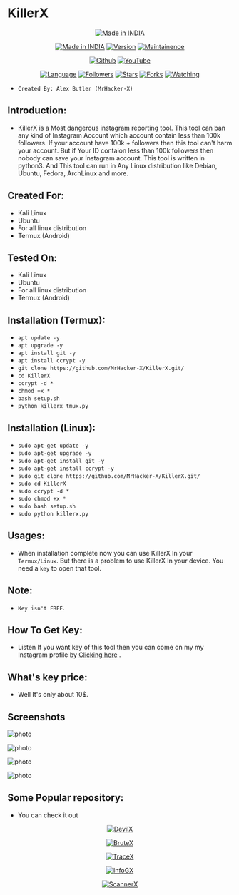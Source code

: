# KillerX

<p align="center">
<a href="https://instagram.com/0hacker_x0"><img title="Made in INDIA" src="https://img.shields.io/badge/MADE%20IN-INDIA-SCRIPT?colorA=%23ff8100&colorB=%23017e40&colorC=%23ff0000&style=for-the-badge"></a>
</p>

<p align="center">
<a href="https://instagram.com/0hacker_x0"><img title="Made in INDIA" src="https://img.shields.io/badge/Tool-KillerX-green.svg"></a>
<a href="https://youtube.com/@Technolex"><img title="Version" src="https://img.shields.io/badge/Version-1.0-green.svg?style=flat-square"></a>
<a href="https://youtube.com/@Technolex"><img title="Maintainence" src="https://img.shields.io/badge/Maintained%3F-yes-green.svg"></a>
</p>

<p align="center">
<a href="https://github.com/MrHacker-X"><img title="Github" src="https://img.shields.io/badge/MrHacker-X-brightgreen?style=for-the-badge&logo=github"></a>
<a href="https://youtube.com/@Technolex"><img title="YouTube" src="https://img.shields.io/badge/YouTube-Technolex-red?style=for-the-badge&logo=Youtube"></a>
</p>
<p align="center">
<a href="https://github.com/MrHacker-X"><img title="Language" src="https://img.shields.io/badge/Made%20with-Python-1f425f.svg?v=103"></a>
<a href="https://github.com/MrHacker-X"><img title="Followers" src="https://img.shields.io/github/followers/MrHacker-X?color=blue&style=flat-square"></a>
<a href="https://github.com/MrHacker-X"><img title="Stars" src="https://img.shields.io/github/stars/MrHacker-X/KillerX?color=red&style=flat-square"></a>
<a href="https://github.com/MrHacker-X"><img title="Forks" src="https://img.shields.io/github/forks/MrHacker-X/KillerX?color=red&style=flat-square"></a>
<a href="https://github.com/MrHacker-X"><img title="Watching" src="https://img.shields.io/github/watchers/MrHacker-X/KillerX?label=Watchers&color=blue&style=flat-square"></a>

</p>


+ ``` Created By: Alex Butler (MrHacker-X) ```

## Introduction:

+  KillerX is a Most dangerous instagram reporting tool. This tool can ban any kind of Instagram Account which account contain less than 100k followers. If your account have 100k + followers then this tool can't harm your account. But if Your ID contaion less than 100k followers then nobody can save your Instagram account. This tool is written in python3. And This tool can run in Any Linux distribution like Debian, Ubuntu, Fedora, ArchLinux and more.

## Created For:

+ Kali Linux
+ Ubuntu
+ For all linux distribution
+ Termux (Android)

## Tested On:

+ Kali Linux
+ Ubuntu
+ For all linux distribution
+ Termux (Android)

## Installation (Termux):

+ ` apt update -y `
+ ` apt upgrade -y `
+ ` apt install git -y `
+ ` apt install ccrypt -y `
+ ` git clone https://github.com/MrHacker-X/KillerX.git/ `
+ ` cd KillerX `
+ ` ccrypt -d * `
+ ` chmod +x * `
+ ` bash setup.sh `
+ ` python killerx_tmux.py `

## Installation (Linux):

+ ` sudo apt-get update -y `
+ ` sudo apt-get upgrade -y `
+ ` sudo apt-get install git -y `
+ ` sudo apt-get install ccrypt -y `
+ ` sudo git clone https://github.com/MrHacker-X/KillerX.git/ `
+ ` sudo cd KillerX `
+ ` sudo ccrypt -d * `
+ ` sudo chmod +x * `
+ ` sudo bash setup.sh `
+ ` sudo python killerx.py `

## Usages:

+ When installation complete now you can use KillerX In your ` Termux/Linux `. But there is a problem to use KillerX In your device. You need a ` key ` to open that tool.

## Note:
+  ``` Key isn't FREE ```.

## How To Get Key:

+ Listen If you want key of this tool then you can come on my my Instagram profile by [Clicking here](https://instagram.com/0hacker_x0/) .

## What's key price:

+ Well It's only about 10$.

## Screenshots

![photo](https://i.postimg.cc/SxQgf74G/main.png)

![photo](https://i.postimg.cc/ZJm2qpGn/selecttype.png)

![photo](https://i.postimg.cc/mZFJPwZz/confirm.png)

![photo](https://i.postimg.cc/dt8bPGRk/about.png)

## Some Popular repository:
+ You can check it out
<p align="center"><a href="https://github.com/MrHacker-X/DevilX.git/"><img title="DevilX" src="https://github-readme-stats.vercel.app/api/pin/?username=MrHacker-X&repo=DevilX&theme=dark"></a>
<p align="center"><a href="https://github.com/MrHacker-X/BruteX.git/"><img title="BruteX" src="https://github-readme-stats.vercel.app/api/pin/?username=MrHacker-X&repo=BruteX&theme=dark"></a>
<p align="center"><a href="https://github.com/MrHacker-X/TraceX.git/"><img title="TraceX" src="https://github-readme-stats.vercel.app/api/pin/?username=MrHacker-X&repo=TraceX&theme=dark"></a>
<p align="center"><a href="https://github.com/MrHacker-X/InfoGX.git/"><img title="InfoGX" src="https://github-readme-stats.vercel.app/api/pin/?username=MrHacker-X&repo=InfoGX&theme=dark"></a>
<p align="center"><a href="https://github.com/MrHacker-X/ScannerX.git/"><img title="ScannerX" src="https://github-readme-stats.vercel.app/api/pin/?username=MrHacker-X&repo=ScannerX&theme=dark"></a>



